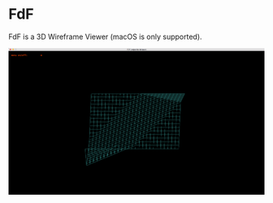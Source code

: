 # FdF
FdF is a 3D Wireframe Viewer (macOS is only supported).

![Image alt](https://github.com/dshpack/FdF/blob/master/images/Screen%20Shot%202020-03-05%20at%207.59.53%20PM.png)

